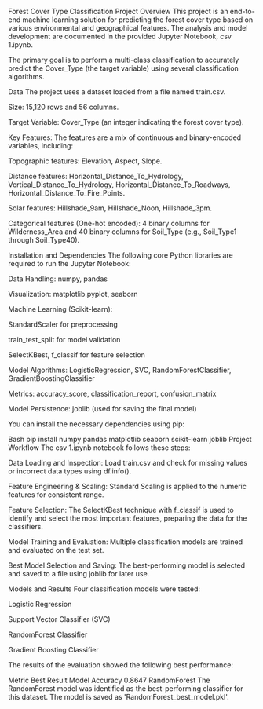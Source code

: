 
Forest Cover Type Classification
Project Overview
This project is an end-to-end machine learning solution for predicting the forest cover type based on various environmental and geographical features. The analysis and model development are documented in the provided Jupyter Notebook, csv 1.ipynb.

The primary goal is to perform a multi-class classification to accurately predict the Cover_Type (the target variable) using several classification algorithms.

Data
The project uses a dataset loaded from a file named train.csv.

Size: 15,120 rows and 56 columns.

Target Variable: Cover_Type (an integer indicating the forest cover type).

Key Features: The features are a mix of continuous and binary-encoded variables, including:

Topographic features: Elevation, Aspect, Slope.

Distance features: Horizontal_Distance_To_Hydrology, Vertical_Distance_To_Hydrology, Horizontal_Distance_To_Roadways, Horizontal_Distance_To_Fire_Points.

Solar features: Hillshade_9am, Hillshade_Noon, Hillshade_3pm.

Categorical features (One-hot encoded): 4 binary columns for Wilderness_Area and 40 binary columns for Soil_Type (e.g., Soil_Type1 through Soil_Type40).

Installation and Dependencies
The following core Python libraries are required to run the Jupyter Notebook:

Data Handling: numpy, pandas

Visualization: matplotlib.pyplot, seaborn

Machine Learning (Scikit-learn):

StandardScaler for preprocessing

train_test_split for model validation

SelectKBest, f_classif for feature selection

Model Algorithms: LogisticRegression, SVC, RandomForestClassifier, GradientBoostingClassifier

Metrics: accuracy_score, classification_report, confusion_matrix

Model Persistence: joblib (used for saving the final model)

You can install the necessary dependencies using pip:

Bash
pip install numpy pandas matplotlib seaborn scikit-learn joblib
Project Workflow
The csv 1.ipynb notebook follows these steps:

Data Loading and Inspection: Load train.csv and check for missing values or incorrect data types using df.info().

Feature Engineering & Scaling: Standard Scaling is applied to the numeric features for consistent range.

Feature Selection: The SelectKBest technique with f_classif is used to identify and select the most important features, preparing the data for the classifiers.

Model Training and Evaluation: Multiple classification models are trained and evaluated on the test set.

Best Model Selection and Saving: The best-performing model is selected and saved to a file using joblib for later use.

Models and Results
Four classification models were tested:

Logistic Regression

Support Vector Classifier (SVC)

RandomForest Classifier

Gradient Boosting Classifier

The results of the evaluation showed the following best performance:

Metric	Best Result	Model
Accuracy	0.8647	RandomForest
The RandomForest model was identified as the best-performing classifier for this dataset. The model is saved as 'RandomForest_best_model.pkl'.


